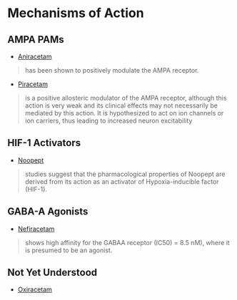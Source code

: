 # Mechanisms of Action
## AMPA PAMs
- [Aniracetam](https://en.wikipedia.org/wiki/Aniracetam)
> has been shown to positively modulate the AMPA receptor.
- [Piracetam](https://en.wikipedia.org/wiki/Piracetam)
> is a positive allosteric modulator of the AMPA receptor, although this action is very weak and its clinical effects may not necessarily be mediated by this action. It is hypothesized to act on ion channels or ion carriers, thus leading to increased neuron excitability

## HIF-1 Activators
- [Noopept](https://en.wikipedia.org/wiki/N-Phenylacetyl-L-prolylglycine_ethyl_ester)
> studies suggest that the pharmacological properties of Noopept are derived from its action as an activator of Hypoxia-inducible factor (HIF-1).

## GABA-A Agonists
- [Nefiracetam]()
> shows high affinity for the GABAA receptor (IC50) = 8.5 nM), where it is presumed to be an agonist.

## Not Yet Understood
- [Oxiracetam](https://en.wikipedia.org/wiki/Oxiracetam)